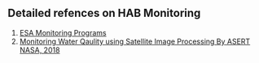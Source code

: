 
## Detailed refences on HAB Monitoring
1. [ESA Monitoring Programs](https://www.epa.gov/cyanohabs/state-habs-monitoring-programs-and-resources)
2. [Monitoring Water Qaulity using Satellite Image Processing By ASERT NASA, 2018](https://appliedsciences.nasa.gov/what-we-do/capacity-building/arset)

